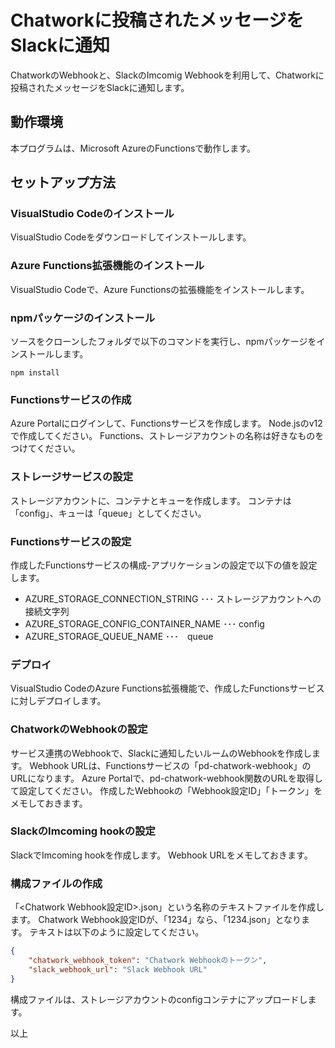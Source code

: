 # Chatworkに投稿されたメッセージをSlackに通知

ChatworkのWebhookと、SlackのImcomig Webhookを利用して、Chatworkに投稿されたメッセージをSlackに通知します。

## 動作環境

本プログラムは、Microsoft AzureのFunctionsで動作します。

## セットアップ方法

### VisualStudio Codeのインストール

VisualStudio Codeをダウンロードしてインストールします。

### Azure Functions拡張機能のインストール

VisualStudio Codeで、Azure Functionsの拡張機能をインストールします。

### npmパッケージのインストール

ソースをクローンしたフォルダで以下のコマンドを実行し、npmパッケージをインストールします。

```npm install```

### Functionsサービスの作成

Azure Portalにログインして、Functionsサービスを作成します。
Node.jsのv12で作成してください。
Functions、ストレージアカウントの名称は好きなものをつけてください。

### ストレージサービスの設定

ストレージアカウントに、コンテナとキューを作成します。
コンテナは「config」、キューは「queue」としてください。

### Functionsサービスの設定

作成したFunctionsサービスの構成-アプリケーションの設定で以下の値を設定します。

* AZURE_STORAGE_CONNECTION_STRING ･･･ ストレージアカウントへの接続文字列
* AZURE_STORAGE_CONFIG_CONTAINER_NAME ･･･ config
* AZURE_STORAGE_QUEUE_NAME ･･･　queue

### デプロイ

VisualStudio CodeのAzure Functions拡張機能で、作成したFunctionsサービスに対しデプロイします。

### ChatworkのWebhookの設定

サービス連携のWebhookで、Slackに通知したいルームのWebhookを作成します。
Webhook URLは、Functionsサービスの「pd-chatwork-webhook」のURLになります。
Azure Portalで、pd-chatwork-webhook関数のURLを取得して設定してください。
作成したWebhookの「Webhook設定ID」「トークン」をメモしておきます。

### SlackのImcoming hookの設定

SlackでImcoming hookを作成します。
Webhook URLをメモしておきます。

### 構成ファイルの作成

「<Chatwork Webhook設定ID>.json」という名称のテキストファイルを作成します。
Chatwork Webhook設定IDが、「1234」なら、「1234.json」となります。
テキストは以下のように設定してください。

```json
{
    "chatwork_webhook_token": "Chatwork Webhookのトークン",
    "slack_webhook_url": "Slack Webhook URL"
}
```

構成ファイルは、ストレージアカウントのconfigコンテナにアップロードします。

以上
